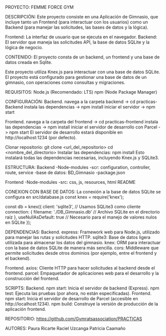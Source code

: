 PROYECTO: FEMME FORCE GYM

DESCRIPCIÓN:
Este proyecto consiste en una Aplicación de Gimnasio, que incluye tanto un Frontend (para interactuar con los usuarios) como un Backend (para manejar las solicitudes, las bases de datos y la lógica).

Frontend: La interfaz de usuario que se ejecuta en el navegador.
Backend: El servidor que maneja las solicitudes API, la base de datos SQLite y la lógica de negocio.


CONTENIDO:
El proyecto consta de un backend, un frontend y una base de datos creada en Sqlite.

Este proyecto utiliza Knex.js para interactuar con una base de datos SQLite. El proyecto está configurado para gestionar una base de datos de un gimnasio, con operaciones como consultas y migraciones.


REQUISITOS:
Node.js (Recomendado: LTS)
npm (Node Package Manager)


CONFIGURACIÓN:
Backend.
navega a la carpeta backend -> cd practicas-Backend
instala las dependencias -> npm install
iniciar el servidor -> npm start

Frontend.
navega a la carpeta del frontend -> cd practicas-frontend
instala las dependencias -> npm install
iniciar el servidor de desarrollo con Parcel -> npm start
El servidor de desarrollo estará disponible en http://localhost:1234 (por defecto). 

Clonar repositorio: git clone <url_del_repositorio>
cd <nombre_del_directorio>
Instalar las dependencias: npm install
    Esto instalará todas las dependencias necesarias, incluyendo Knex.js y SQLite3.


ESTRUCTURA:
Backend 
    -Node-modules
    -scr: configuration, controller, route, service
    -base de datos: BD_Gimnasio
    -package.json

Frontend
    -Node-modules
    -src: css, js, resources, html
README

CONEXION CON BASE DE DATOS:
La conexión a la base de datos SQLite se configura en src/database.js
    const knex = require('knex');

const db = knex({
    client: 'sqlite3',  // Usamos SQLite3 como cliente
    connection: {
        filename: './DB_Gimnasio.db'  // Archivo SQLite en el directorio raíz
    },
    useNullAsDefault: true  // Necesario para el manejo de valores nulos en SQLite
});


DEPENDENCIAS:
Backend.
    express: Framework web para Node.js, utilizado para manejar las rutas y solicitudes HTTP.
    sqlite3: Base de datos ligera utilizada para almacenar los datos del gimnasio.
    knex: ORM para interactuar con la base de datos SQLite de manera más sencilla.
    cors: Middleware que permite solicitudes desde otros dominios (por ejemplo, entre el frontend y el backend).

Frontend.
    axios: Cliente HTTP para hacer solicitudes al backend desde el frontend.
    parcel: Empaquetador de aplicaciones web para el desarrollo y la construcción del frontend.


SCRIPTS:
Backend.
    npm start: Inicia el servidor de backend (Express).
    npm test: Ejecuta las pruebas (por ahora, no están especificadas).
Frontend.
    npm start: Inicia el servidor de desarrollo de Parcel (accesible en http://localhost:1234).
    npm build: Construye la versión de producción de la aplicación frontend.

REPOSITORIO:
    https://github.com/Gymratsassociation/PRACTICAS


AUTORES:
    Paura Ricarte
    Raciel Uzcanga
    Patricia Caamaño
